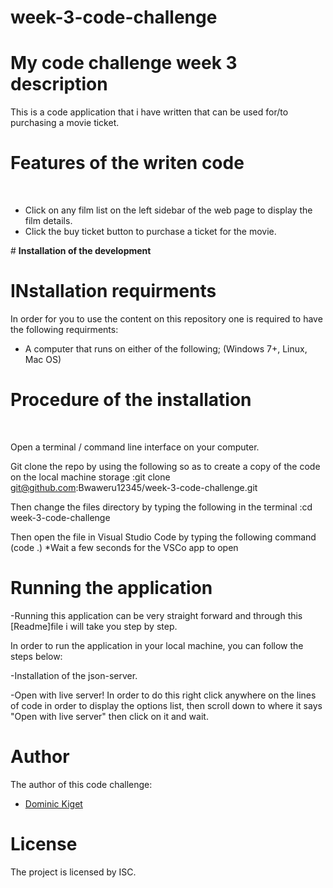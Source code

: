 # week-3-code-challenge


# My code challenge week 3 description

​This is a code application that i have written that can be used for/to purchasing a movie ticket.

# Features of the writen code
​

- Click on any film list on the left sidebar of the web page to display the film details.
- Click the buy ticket button to purchase a ticket for the movie.

​# <b>Installation of the development</b>

# INstallation requirments

​In order for you to use the content on this repository one is required to have the following requirments:​

- A computer that runs on either of the following; 
(Windows 7+, Linux, Mac OS)

# Procedure of the installation 
​

Open a terminal / command line interface on your computer.

Git clone the repo by using the following so as to create a copy of the code on the local machine storage :​git clone git@github.com:Bwaweru12345/week-3-code-challenge.git

Then change the files directory by typing the following in the terminal :cd week-3-code-challenge

Then open the file in Visual Studio Code by typing the following command (code .) 
*Wait a few seconds for the VSCo app to open​

# Running the application

-Running this application can be very straight forward and through this [Readme]file i will take you step by step.

In order to run the application in your local machine, you can follow the steps below:

-Installation of the json-server.

-Open with live server! In order to do this right click anywhere on the lines of code in order to display the options list, then scroll down to where it says "Open with live server" then click on it and wait.

# Author

The author of this code challenge:
- [Dominic Kiget](https://github.com/dominickiget7)


# License

The project is licensed by ISC.